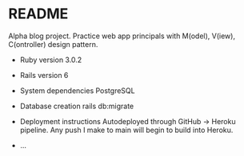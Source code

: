 # README

Alpha blog project. Practice web app principals with M(odel), V(iew), C(ontroller) design pattern.



* Ruby version
3.0.2

* Rails version
6
* System dependencies
PostgreSQL


* Database creation
rails db:migrate

* Deployment instructions
Autodeployed through GitHub -> Heroku pipeline. Any push I make to main will begin to build into Heroku. 
* ...
